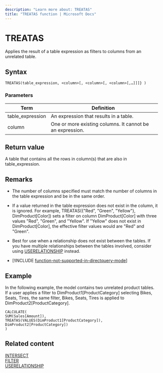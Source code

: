 ```yaml
---
description: "Learn more about: TREATAS"
title: "TREATAS function | Microsoft Docs"
---
```

# TREATAS

Applies the result of a table expression as filters to columns from an unrelated table. 
  
## Syntax  
  
```dax
TREATAS(table_expression, <column>[, <column>[, <column>[,…]]]} )  
```
  
### Parameters  
  
|Term|Definition|  
|--------|--------------|  
|table_expression|An expression that results in a table.|
|column|One or more existing columns. It cannot be an expression. |  

## Return value  

A table that contains all the rows in column(s) that are also in table_expression.
  
## Remarks

- The number of columns specified must match the number of columns in the table expression and be in the same order.

- If a value returned in the table expression does not exist in the column, it is ignored. For example, TREATAS({"Red", "Green", "Yellow"}, DimProduct[Color]) sets a filter on column DimProduct[Color] with three values "Red", "Green", and "Yellow". If "Yellow" does not exist in  DimProduct[Color], the effective filter values would are "Red" and "Green".

- Best for use when a relationship does not exist between the tables. If you have multiple relationships between the tables involved, consider using [USERELATIONSHIP](userelationship-function-dax.md) instead.

- [!INCLUDE [function-not-supported-in-directquery-mode](includes/function-not-supported-in-directquery-mode.md)]

## Example

In the following example, the model contains two unrelated product tables. If a user applies a filter to DimProduct1[ProductCategory] selecting Bikes, Seats, Tires, the same filter, Bikes, Seats, Tires is applied to DimProduct2[ProductCategory].

```dax
CALCULATE(
SUM(Sales[Amount]), 
TREATAS(VALUES(DimProduct1[ProductCategory]), DimProduct2[ProductCategory])
)
```

## Related content

[INTERSECT](intersect-function-dax.md)  
[FILTER](filter-function-dax.md)  
[USERELATIONSHIP](userelationship-function-dax.md)  
